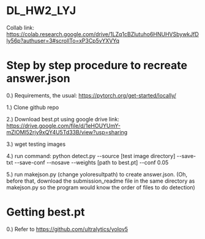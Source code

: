 # DL_HW2_LYJ

Collab link: https://colab.research.google.com/drive/1LZq1cBZlutuho6HNUHVSbywkJfDly56p?authuser=3#scrollTo=xP3Cp5vYXVYq


# Step by step procedure to recreate answer.json

0.) Requirements, the usual: https://pytorch.org/get-started/locally/

1.) Clone github repo

2.) Download best.pt using google drive link: https://drive.google.com/file/d/1eHOUYUmY-mZlOMl52rjy9xQY4U5Td33B/view?usp=sharing

3.) wget testing images

4.) run command:   python detect.py --source [test image directory] --save-txt  --save-conf --nosave --weights [path to best.pt] --conf 0.05

5.) run makejson.py (change yoloresultpath) to create answer.json. (Oh, before that, download the submission_readme file in the same directory as makejson.py so the program would know the order of files to do detection)


# Getting best.pt

0.) Refer to https://github.com/ultralytics/yolov5
